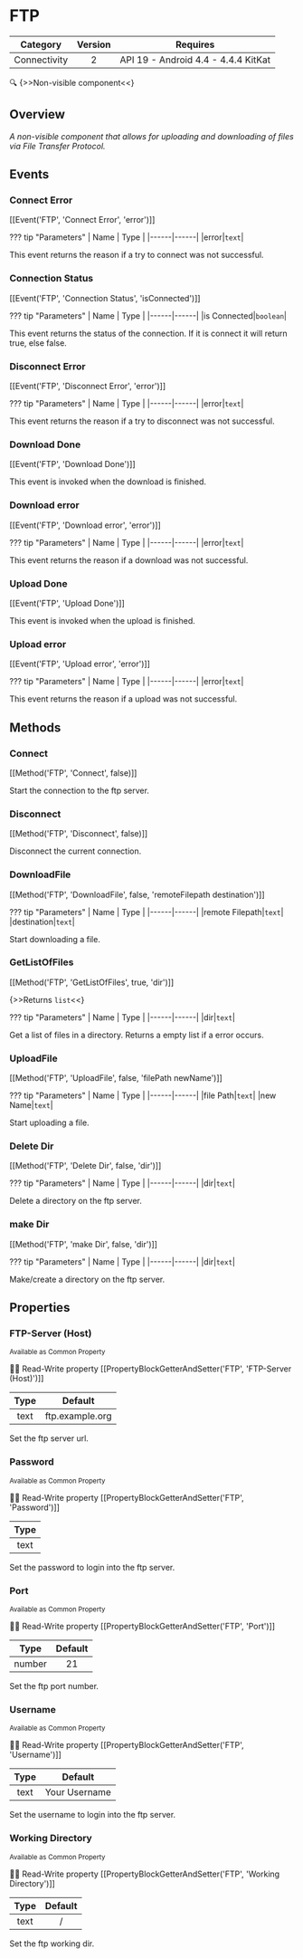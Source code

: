 # FTP

| Category | Version | Requires |
|:--------:|:-------:|:--------:|
|Connectivity|2|API 19 - Android 4.4 - 4.4.4 KitKat|

:mag: {>>Non-visible component<<}

## Overview

_A non-visible component that allows for uploading and downloading of files via File Transfer Protocol._

## Events

### Connect Error

[[Event('FTP', 'Connect Error', 'error')]]

??? tip "Parameters"
    | Name | Type |
    |------|------|
    |error|`text`|


This event returns the reason if a try to connect was not successful.

### Connection Status

[[Event('FTP', 'Connection Status', 'isConnected')]]

??? tip "Parameters"
    | Name | Type |
    |------|------|
    |is Connected|`boolean`|


This event returns the status of the connection. If it is connect it will return true, else false.

### Disconnect Error

[[Event('FTP', 'Disconnect Error', 'error')]]

??? tip "Parameters"
    | Name | Type |
    |------|------|
    |error|`text`|


This event returns the reason if a try to disconnect was not successful.

### Download Done

[[Event('FTP', 'Download Done')]]

This event is invoked when the download is finished.

### Download error

[[Event('FTP', 'Download error', 'error')]]

??? tip "Parameters"
    | Name | Type |
    |------|------|
    |error|`text`|


This event returns the reason if a download was not successful.

### Upload Done

[[Event('FTP', 'Upload Done')]]

This event is invoked when the upload is finished.

### Upload error

[[Event('FTP', 'Upload error', 'error')]]

??? tip "Parameters"
    | Name | Type |
    |------|------|
    |error|`text`|


This event returns the reason if a upload was not successful.

## Methods

### Connect

[[Method('FTP', 'Connect', false)]]

Start the connection to the ftp server.

### Disconnect

[[Method('FTP', 'Disconnect', false)]]

Disconnect the current connection.

### DownloadFile

[[Method('FTP', 'DownloadFile', false, 'remoteFilepath destination')]]

??? tip "Parameters"
    | Name | Type |
    |------|------|
    |remote Filepath|`text`|
    |destination|`text`|


Start downloading a file.

### GetListOfFiles

[[Method('FTP', 'GetListOfFiles', true, 'dir')]]

{>>Returns `list`<<}

??? tip "Parameters"
    | Name | Type |
    |------|------|
    |dir|`text`|


Get a list of files in a directory. Returns a empty list if a error occurs.

### UploadFile

[[Method('FTP', 'UploadFile', false, 'filePath newName')]]

??? tip "Parameters"
    | Name | Type |
    |------|------|
    |file Path|`text`|
    |new Name|`text`|


Start uploading a file.

### Delete Dir

[[Method('FTP', 'Delete Dir', false, 'dir')]]

??? tip "Parameters"
    | Name | Type |
    |------|------|
    |dir|`text`|


Delete a directory on the ftp server.

### make Dir

[[Method('FTP', 'make Dir', false, 'dir')]]

??? tip "Parameters"
    | Name | Type |
    |------|------|
    |dir|`text`|


Make/create a directory on the ftp server.

## Properties

### FTP-Server (Host)

<small>Available as Common Property</small>

:eyes::pencil: Read-Write property
[[PropertyBlockGetterAndSetter('FTP', 'FTP-Server (Host)')]]

| Type | Default |
|:----:|:-------:|
|text|ftp.example.org|

Set the ftp server url.

### Password

<small>Available as Common Property</small>

:eyes::pencil: Read-Write property
[[PropertyBlockGetterAndSetter('FTP', 'Password')]]

| Type |
|:----:|
|text|

Set the password to login into the ftp server.

### Port

<small>Available as Common Property</small>

:eyes::pencil: Read-Write property
[[PropertyBlockGetterAndSetter('FTP', 'Port')]]

| Type | Default |
|:----:|:-------:|
|number|21|

Set the ftp port number.

### Username

<small>Available as Common Property</small>

:eyes::pencil: Read-Write property
[[PropertyBlockGetterAndSetter('FTP', 'Username')]]

| Type | Default |
|:----:|:-------:|
|text|Your Username|

Set the username to login into the ftp server.

### Working Directory

<small>Available as Common Property</small>

:eyes::pencil: Read-Write property
[[PropertyBlockGetterAndSetter('FTP', 'Working Directory')]]

| Type | Default |
|:----:|:-------:|
|text|/|

Set the ftp working dir.